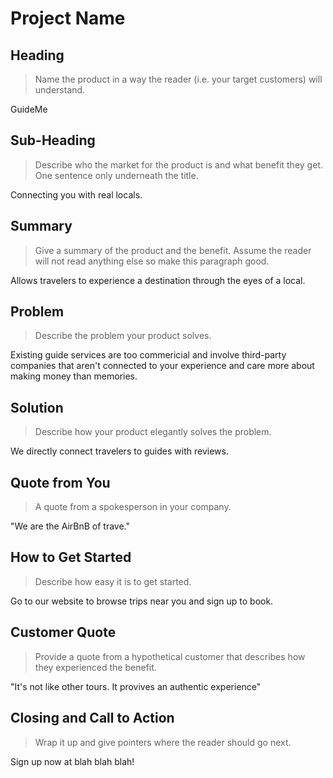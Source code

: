 # Project Name #

<!-- 
> This material was originally posted [here](http://www.quora.com/What-is-Amazons-approach-to-product-development-and-product-management). It is reproduced here for posterities sake.

There is an approach called "working backwards" that is widely used at Amazon. They work backwards from the customer, rather than starting with an idea for a product and trying to bolt customers onto it. While working backwards can be applied to any specific product decision, using this approach is especially important when developing new products or features.

For new initiatives a product manager typically starts by writing an internal press release announcing the finished product. The target audience for the press release is the new/updated product's customers, which can be retail customers or internal users of a tool or technology. Internal press releases are centered around the customer problem, how current solutions (internal or external) fail, and how the new product will blow away existing solutions.

If the benefits listed don't sound very interesting or exciting to customers, then perhaps they're not (and shouldn't be built). Instead, the product manager should keep iterating on the press release until they've come up with benefits that actually sound like benefits. Iterating on a press release is a lot less expensive than iterating on the product itself (and quicker!).

If the press release is more than a page and a half, it is probably too long. Keep it simple. 3-4 sentences for most paragraphs. Cut out the fat. Don't make it into a spec. You can accompany the press release with a FAQ that answers all of the other business or execution questions so the press release can stay focused on what the customer gets. My rule of thumb is that if the press release is hard to write, then the product is probably going to suck. Keep working at it until the outline for each paragraph flows. 

Oh, and I also like to write press-releases in what I call "Oprah-speak" for mainstream consumer products. Imagine you're sitting on Oprah's couch and have just explained the product to her, and then you listen as she explains it to her audience. That's "Oprah-speak", not "Geek-speak".

Once the project moves into development, the press release can be used as a touchstone; a guiding light. The product team can ask themselves, "Are we building what is in the press release?" If they find they're spending time building things that aren't in the press release (overbuilding), they need to ask themselves why. This keeps product development focused on achieving the customer benefits and not building extraneous stuff that takes longer to build, takes resources to maintain, and doesn't provide real customer benefit (at least not enough to warrant inclusion in the press release).
 -->
 
## Heading ##
  > Name the product in a way the reader (i.e. your target customers) will understand.

  GuideMe


## Sub-Heading ##
  > Describe who the market for the product is and what benefit they get. One sentence only underneath the title.

  Connecting you with real locals.

## Summary ##
  > Give a summary of the product and the benefit. Assume the reader will not read anything else so make this paragraph good.

  Allows travelers to experience a destination through the eyes of a local.

## Problem ##
  > Describe the problem your product solves.
  
  Existing guide services are too commericial and involve third-party companies that aren't connected to your experience and care more about making money than memories.

## Solution ##
  > Describe how your product elegantly solves the problem.

  We directly connect travelers to guides with reviews.

## Quote from You ##
  > A quote from a spokesperson in your company.

  "We are the AirBnB of trave."

## How to Get Started ##
  > Describe how easy it is to get started.

  Go to our website to browse trips near you and sign up to book. 

## Customer Quote ##
  > Provide a quote from a hypothetical customer that describes how they experienced the benefit.

  "It's not like other tours. It provives an authentic experience"

## Closing and Call to Action ##
  > Wrap it up and give pointers where the reader should go next.

Sign up now at blah blah blah!

